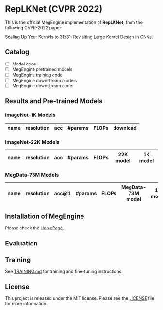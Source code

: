 # RepLKNet (CVPR 2022)

This is the official MegEngine implementation of **RepLKNet**, from the following CVPR-2022 paper:

Scaling Up Your Kernels to 31x31: Revisiting Large Kernel Design in CNNs.


## Catalog
- [ ] Model code
- [ ] MegEngine pretrained models
- [ ] MegEngine training code
- [ ] MegEngine downstream models
- [ ] MegEngine downstream code

<!-- ✅ ⬜️  -->

## Results and Pre-trained Models

### ImageNet-1K Models

| name | resolution |acc | #params | FLOPs | download |
|:---:|:---:|:---:|:---:| :---:|:---:|


### ImageNet-22K Models

| name | resolution |acc | #params | FLOPs | 22K model | 1K model |
|:---:|:---:|:---:|:---:| :---:| :---:|:---:|



### MegData-73M Models
| name | resolution |acc@1 | #params | FLOPs | MegData-73M model | 1K model |
|:---:|:---:|:---:|:---:| :---:| :---:|:---:|


## Installation of MegEngine
Please check the [HomePage](https://github.com/MegEngine/MegEngine).

## Evaluation


## Training
See [TRAINING.md](TRAINING.md) for training and fine-tuning instructions.

## License
This project is released under the MIT license. Please see the [LICENSE](LICENSE) file for more information.
